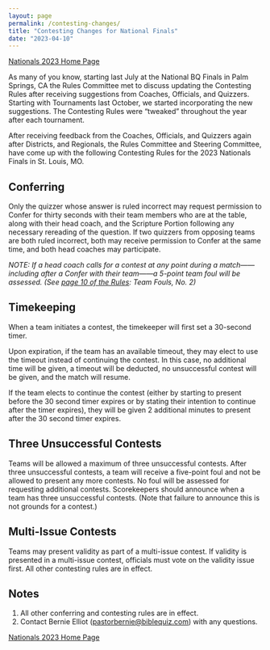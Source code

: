 ```yaml
---
layout: page
permalink: /contesting-changes/
title: "Contesting Changes for National Finals"
date: "2023-04-10"
---
```


<a href="{% link _pages/national-finals.md %}" class="button is-primary">Nationals 2023 Home Page</a>


As many of you know, starting last July at the National BQ Finals in Palm Springs, CA the Rules Committee met to discuss updating the Contesting Rules after receiving suggestions from Coaches, Officials, and Quizzers. Starting with Tournaments last October, we started incorporating the new suggestions. The Contesting Rules were “tweaked” throughout the year after each tournament. 

After receiving feedback from the Coaches, Officials, and Quizzers again after Districts, and Regionals, the Rules Committee and Steering Committee, have come up with the following Contesting Rules for the 2023 Nationals Finals in St. Louis, MO.

## Conferring
Only the quizzer whose answer is ruled incorrect may request permission to Confer for thirty seconds with their team members who are at the table, along with their head coach, and the Scripture Portion following any necessary rereading of the question. If two quizzers from opposing teams are both ruled incorrect, both may receive permission to Confer at the same time, and both head coaches may participate. 

*NOTE: If a head coach calls for a contest at any point during a match——including after a Confer with their team——a 5-point team foul will be assessed. (See [page 10 of the Rules](https://biblequiz.com/assets/2022/22-23-BQ-Rules.pdf): Team Fouls, No. 2)*

## Timekeeping
When a team initiates a contest, the timekeeper will first set a 30-second timer. 

Upon expiration, if the team has an available timeout, they may elect to use the timeout instead of continuing the contest. In this case, no additional time will be given, a timeout will be deducted, no unsuccessful contest will be given, and the match will resume. 

If the team elects to continue the contest (either by starting to present before the 30 second timer expires or by stating their intention to continue after the timer expires), they will be given 2 additional minutes to present after the 30 second timer expires.

## Three Unsuccessful Contests
Teams will be allowed a maximum of three unsuccessful contests. After three unsuccessful contests, a team will receive a five-point foul and not be allowed to present any more contests. No foul will be assessed for requesting additional contests. Scorekeepers should announce when a team has three unsuccessful contests. (Note that failure to announce this is not grounds for a contest.)

## Multi-Issue Contests
Teams may present validity as part of a multi-issue contest. If validity is presented in a multi-issue contest, officials must vote on the validity issue first. All other contesting rules are in effect.

## Notes

1. All other conferring and contesting rules are in effect.
2. Contact Bernie Elliot ([pastorbernie@biblequiz.com](mailto:pastorbernie@biblequiz.com)) with any questions.

<a href="{% link _pages/national-finals.md %}" class="button is-primary">Nationals 2023 Home Page</a>
